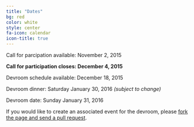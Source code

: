 ```yaml
---
title: "Dates"
bg: red
color: white
style: center
fa-icon: calendar
icon-title: true
---
```


Call for parcipation available: November 2, 2015

<strong>Call for participation closes: December 4, 2015</strong>

Devroom schedule available: December 18, 2015

Devroom dinner: Saturday January 30, 2016 <em>(subject to change)</em>

Devroom date: Sunday January 31, 2016

If you would like to create an associated event for the devroom, please [fork the
page and send a pull
request](https://github.com/hpc-bigdata-fosdem16/hpc-bigdata-fosdem16.github.io).
